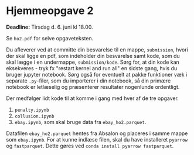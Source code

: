 # Hjemmeopgave 2

**Deadline:** Tirsdag d. 6. juni kl 18.00. 

Se `ho2.pdf` for selve opgaveteksten. 

Du afleverer ved at committe din besvarelse til en mappe, `submission`, hvori der skal ligge en pdf, som indeholder din besvarelse samt kode, som du skal lægge i en undermappe, `submission/kode`. Sørg for, at din kode kan eksekveres - tryk fx "restart kernel and run all" en sidste gang, hvis du bruger jupyter notebook. Sørg også for eventuelt at pakke funktioner væk i separate `.py`-filer, som du importerer i din notebook, så din primære notebook er letlæselig og præsenterer resultater nogenlunde ordentligt. 

Der medfølger lidt kode til at komme i gang med hver af de tre opgaver. 
1. `penalty.ipynb`
2. `collusion.ipynb`
3. `ebay.ipynb`, som skal bruge data fra `ebay_ho2.parquet`. 

Datafilen `ebay_ho2.parquet` hentes fra Absalon og placeres i samme mappe som `ebay.ipynb`. For at kunne indlæse filen, skal du have installeret `pyarrow` og `fastparquet`. Dette gøres ved `conda install pyarrow fastparquet`.  
